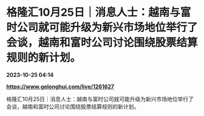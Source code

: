 # 格隆汇10月25日｜消息人士：越南与富时公司就可能升级为新兴市场地位举行了会谈，越南和富时公司讨论围绕股票结算规则的新计划。

**2023-10-25 04:14**

**https://www.gelonghui.com/live/1261627**

格隆汇10月25日｜消息人士：越南与富时公司就可能升级为新兴市场地位举行了会谈，越南和富时公司讨论围绕股票结算规则的新计划。
